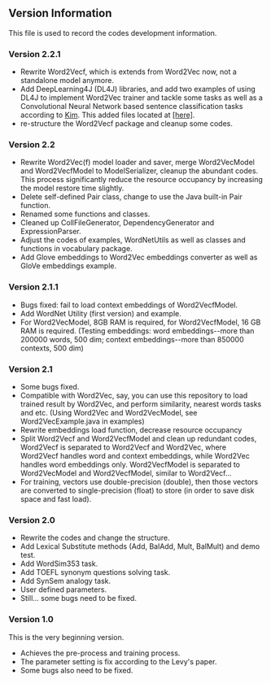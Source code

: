 ## Version Information
This file is used to record the codes development information.

### Version 2.2.1
* Rewrite Word2Vecf, which is extends from Word2Vec now, not a standalone model anymore.
* Add DeepLearning4J (DL4J) libraries, and add two examples of using DL4J to implement Word2Vec trainer and tackle some tasks as well as a Convolutional Neural Network based sentence classification tasks according to [Kim](https://arxiv.org/abs/1408.5882). This added files located at [[here]](/src/main/java/com/isaac/word2vec).
* re-structure the Word2Vecf package and cleanup some codes.

### Version 2.2
* Rewrite Word2Vec(f) model loader and saver, merge Word2VecModel and Word2VecfModel to ModelSerializer, cleanup the abundant codes. This process significantly reduce the resource occupancy by increasing the model restore time slightly.
* Delete self-defined Pair class, change to use the Java built-in Pair function. 
* Renamed some functions and classes. 
* Cleaned up CollFileGenerator, DependencyGenerator and ExpressionParser.
* Adjust the codes of examples, WordNetUtils as well as classes and functions in vocabulary package.
* Add Glove embeddings to Word2Vec embeddings converter as well as GloVe embeddings example.

### Version 2.1.1
* Bugs fixed: fail to load context embeddings of Word2VecfModel.
* Add WordNet Utility (first version) and example.
* For Word2VecModel, 8GB RAM is required, for Word2VecfModel, 16 GB RAM is required. (Testing embeddings: word embeddings--more than 200000 words, 500 dim; context embeddings--more than 850000 contexts, 500 dim)

### Version 2.1
* Some bugs fixed.
* Compatible with Word2Vec, say, you can use this repository to load trained result by Word2Vec, and perform similarity, nearest words tasks and etc. (Using Word2Vec and Word2VecModel, see Word2VecExample.java in examples)
* Rewrite embeddings load function, decrease resource occupancy
* Split Word2Vecf and Word2VecfModel and clean up redundant codes, Word2Vecf is separated to Word2Vecf and Word2Vec, where Word2Vecf handles word and context embeddings, while Word2Vec handles word embeddings only. Word2VecfModel is separated to Word2VecModel and Word2VecfModel, similar to Word2Vecf...
* For training, vectors use double-precision (double), then those vectors are converted to single-precision (float) to store (in order to save disk space and fast load).

### Version 2.0
* Rewrite the codes and change the structure.
* Add Lexical Substitute methods (Add, BalAdd, Mult, BalMult) and demo test.
* Add WordSim353 task.
* Add TOEFL synonym questions solving task.
* Add SynSem analogy task.
* User defined parameters.
* Still... some bugs need to be fixed.

### Version 1.0
This is the very beginning version.
* Achieves the pre-process and training process.
* The parameter setting is fix according to the Levy's paper. 
* Some bugs also need to be fixed.